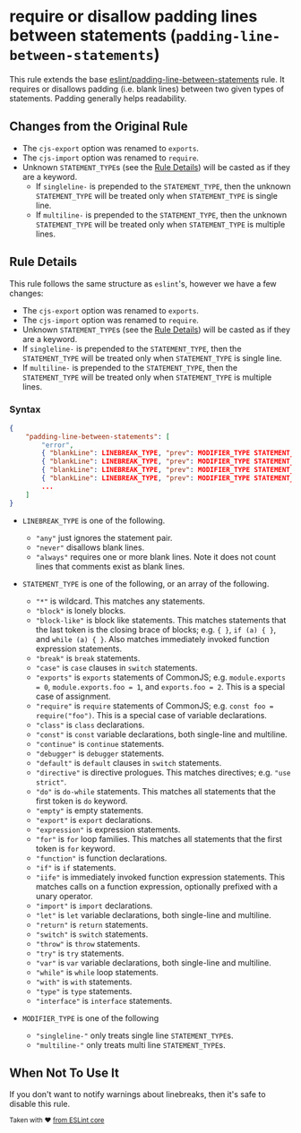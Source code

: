 # require or disallow padding lines between statements (`padding-line-between-statements`)

This rule extends the base [eslint/padding-line-between-statements](https://eslint.org/docs/rules/padding-line-between-statements#require-or-disallow-padding-lines-between-statements-padding-line-between-statements) rule. It requires or disallows padding (i.e. blank lines) between two given types of statements. Padding generally helps readability.

## Changes from the Original Rule

- The `cjs-export` option was renamed to `exports`.
- The `cjs-import` option was renamed to `require`.
- Unknown `STATEMENT_TYPE`s (see the [Rule Details](#rule-details)) will be casted as if they are a keyword.
  - If `singleline-` is prepended to the `STATEMENT_TYPE`, then the unknown `STATEMENT_TYPE` will be treated only when `STATEMENT_TYPE` is single line.
  - If `multiline-` is prepended to the `STATEMENT_TYPE`, then the unknown `STATEMENT_TYPE` will be treated only when `STATEMENT_TYPE` is multiple lines.

## Rule Details

This rule follows the same structure as `eslint`'s, however we have a few changes:

- The `cjs-export` option was renamed to `exports`.
- The `cjs-import` option was renamed to `require`.
- Unknown `STATEMENT_TYPE`s (see the [Rule Details](#rule-details)) will be casted as if they are a keyword.
- If `singleline-` is prepended to the `STATEMENT_TYPE`, then the `STATEMENT_TYPE` will be treated only when `STATEMENT_TYPE` is single line.
- If `multiline-` is prepended to the `STATEMENT_TYPE`, then the `STATEMENT_TYPE` will be treated only when `STATEMENT_TYPE` is multiple lines.

### Syntax

```json
{
    "padding-line-between-statements": [
        "error",
        { "blankLine": LINEBREAK_TYPE, "prev": MODIFIER_TYPE STATEMENT_TYPE, "next": MODIFIER_TYPE STATEMENT_TYPE },
        { "blankLine": LINEBREAK_TYPE, "prev": MODIFIER_TYPE STATEMENT_TYPE, "next": MODIFIER_TYPE STATEMENT_TYPE },
        { "blankLine": LINEBREAK_TYPE, "prev": MODIFIER_TYPE STATEMENT_TYPE, "next": MODIFIER_TYPE STATEMENT_TYPE },
        { "blankLine": LINEBREAK_TYPE, "prev": MODIFIER_TYPE STATEMENT_TYPE, "next": MODIFIER_TYPE STATEMENT_TYPE },
        ...
    ]
}
```

- `LINEBREAK_TYPE` is one of the following.

  - `"any"` just ignores the statement pair.
  - `"never"` disallows blank lines.
  - `"always"` requires one or more blank lines. Note it does not count lines that comments exist as blank lines.

- `STATEMENT_TYPE` is one of the following, or an array of the following.

  - `"*"` is wildcard. This matches any statements.
  - `"block"` is lonely blocks.
  - `"block-like"` is block like statements. This matches statements that the last token is the closing brace of blocks; e.g. `{ }`, `if (a) { }`, and `while (a) { }`. Also matches immediately invoked function expression statements.
  - `"break"` is `break` statements.
  - `"case"` is `case` clauses in `switch` statements.
  - `"exports"` is `exports` statements of CommonJS; e.g. `module.exports = 0`, `module.exports.foo = 1`, and `exports.foo = 2`. This is a special case of assignment.
  - `"require"` is `require` statements of CommonJS; e.g. `const foo = require("foo")`. This is a special case of variable declarations.
  - `"class"` is `class` declarations.
  - `"const"` is `const` variable declarations, both single-line and multiline.
  - `"continue"` is `continue` statements.
  - `"debugger"` is `debugger` statements.
  - `"default"` is `default` clauses in `switch` statements.
  - `"directive"` is directive prologues. This matches directives; e.g. `"use strict"`.
  - `"do"` is `do-while` statements. This matches all statements that the first token is `do` keyword.
  - `"empty"` is empty statements.
  - `"export"` is `export` declarations.
  - `"expression"` is expression statements.
  - `"for"` is `for` loop families. This matches all statements that the first token is `for` keyword.
  - `"function"` is function declarations.
  - `"if"` is `if` statements.
  - `"iife"` is immediately invoked function expression statements. This matches calls on a function expression, optionally prefixed with a unary operator.
  - `"import"` is `import` declarations.
  - `"let"` is `let` variable declarations, both single-line and multiline.
  - `"return"` is `return` statements.
  - `"switch"` is `switch` statements.
  - `"throw"` is `throw` statements.
  - `"try"` is `try` statements.
  - `"var"` is `var` variable declarations, both single-line and multiline.
  - `"while"` is `while` loop statements.
  - `"with"` is `with` statements.
  - `"type"` is `type` statements.
  - `"interface"` is `interface` statements.

- `MODIFIER_TYPE` is one of the following
  - `"singleline-"` only treats single line `STATEMENT_TYPE`s.
  - `"multiline-"` only treats multi line `STATEMENT_TYPE`s.

## When Not To Use It

If you don't want to notify warnings about linebreaks, then it's safe to disable this rule.

<sup>Taken with ❤️ [from ESLint core](https://eslint.org/docs/rules/padding-line-between-statements#require-or-disallow-padding-lines-between-statements-padding-line-between-statements)</sup>
